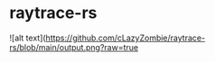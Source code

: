 # raytrace-rs

![alt text](https://github.com/cLazyZombie/raytrace-rs/blob/main/output.png?raw=true
